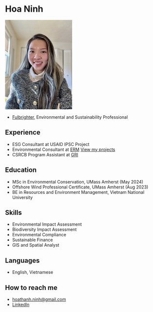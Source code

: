 # Hoa Ninh

![Alt text](portrait-3.jpg)


- [Fulbrighter](https://vn.usembassy.gov/education/fulbright-program-in-vietnam/), Environmental and Sustainability Professional

## Experience

- ESG Consultant at USAID IPSC Project
- Environmental Consultant at [ERM](https://www.erm.com) [View my projects](https://hoaninh-bb.github.io/Projects/)
- CSRCB Program Assistant at [GRI](https://www.globalreporting.org)

## Education

- MSc in Environmental Conservation, UMass Amherst (May 2024)
- Offshore Wind Professional Certificate, UMass Amherst (Aug 2023)
- BE in Resources and Environment Management, Vietnam National University

## Skills

- Environmental Impact Assessment
- Biodiversity Impact Assessment
- Environmental Compliance
- Sustainable Finance
- GIS and Spatial Analyst

## Languages

- English, Vietnamese

## How to reach me

- hoathanh.ninh@gmail.com
- [LinkedIn](https://www.linkedin.com/in/hoa-ninh-206193162/)


